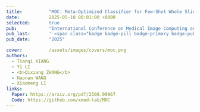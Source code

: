 ```yaml
---
title:          "MOC: Meta-Optimized Classifier for Few-Shot Whole Slide Image Classification"
date:           2025-05-10 00:01:00 +0800
selected:       true
pub:            "International Conference on Medical Image Computing and Computer-Assisted Intervention (MICCAI)"
pub_last:       ' <span class="badge badge-pill badge-primary badge-publication">WSI Analysis</span>'
pub_date:       "2025"

cover:          /assets/images/covers/moc.png
authors:
  - Tianqi XIANG
  - Yi LI
  - <b>Qixiang ZHANG</b>
  - Haonan WANG
  - Xiaomeng LI
links:
  Paper: https://arxiv.org/pdf/2508.09967
  Code: https://github.com/xmed-lab/MOC
---
```

